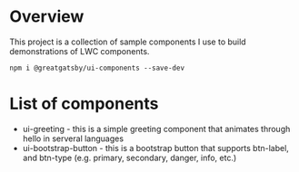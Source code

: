 # Overview

This project is a collection of sample components I use to build demonstrations of LWC components.

`npm i @greatgatsby/ui-components --save-dev`

# List of components

* ui-greeting - this is a simple greeting component that animates through hello in serveral languages
* ui-bootstrap-button - this is a bootstrap button that supports btn-label, and btn-type (e.g. primary, secondary, danger, info, etc.)